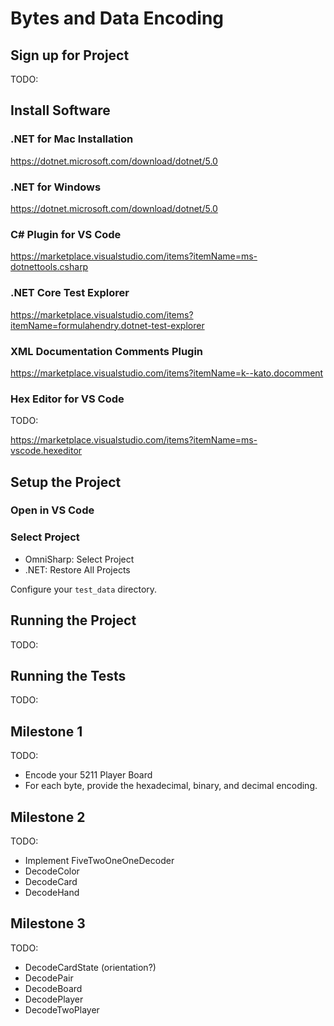 # Bytes and Data Encoding

## Sign up for Project

TODO:

## Install Software

### .NET for Mac Installation
https://dotnet.microsoft.com/download/dotnet/5.0

### .NET for Windows

https://dotnet.microsoft.com/download/dotnet/5.0

### C# Plugin for VS Code

https://marketplace.visualstudio.com/items?itemName=ms-dotnettools.csharp

### .NET Core Test Explorer

https://marketplace.visualstudio.com/items?itemName=formulahendry.dotnet-test-explorer

### XML Documentation Comments Plugin

https://marketplace.visualstudio.com/items?itemName=k--kato.docomment


### Hex Editor for VS Code

TODO:

https://marketplace.visualstudio.com/items?itemName=ms-vscode.hexeditor

## Setup the Project


### Open in VS Code

### Select Project

* OmniSharp: Select Project
* .NET: Restore All Projects

Configure your `test_data` directory.

## Running the Project

TODO:

## Running the Tests

TODO:

## Milestone 1

TODO:

* Encode your 5211 Player Board
* For each byte, provide the hexadecimal, binary, and decimal encoding.

## Milestone 2

TODO:

* Implement FiveTwoOneOneDecoder
* DecodeColor
* DecodeCard
* DecodeHand

## Milestone 3

TODO: 

* DecodeCardState (orientation?)
* DecodePair
* DecodeBoard
* DecodePlayer
* DecodeTwoPlayer






